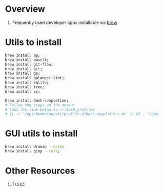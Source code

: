 # Overview
1. Frequently used developer apps installable via [brew](TODO)


# Utils to install
```bash
brew install ag;
brew install awscli;
brew install git-flow;
brew install git;
brew install go;
brew install golangci-lint;
brew install sqlite;
brew install tree;
brew install xz;

brew install bash-completion;
# Follow the steps on the outout
# (add the line below to ~/.bash_profile)
# [[ -r "/opt/homebrew/etc/profile.d/bash_completion.sh" ]] && . "/opt/homebrew/etc/profile.d/bash_completion.sh"
```


# GUI utils to install
```bash
brew install drawio --cask;
brew install gimp --cask;
```


# Other Resources
1. TODO
